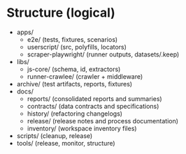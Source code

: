 # Structure (logical)
- apps/
  - e2e/ (tests, fixtures, scenarios)
  - userscript/ (src, polyfills, locators)
  - scraper-playwright/ (runner outputs, datasets/.keep)
- libs/
  - js-core/ (schema, id, extractors)
  - runner-crawlee/ (crawler + middleware)
- archive/ (test artifacts, reports, fixtures)
- docs/
  - reports/ (consolidated reports and summaries)
  - contracts/ (data contracts and specifications)
  - history/ (refactoring changelogs)
  - release/ (release notes and process documentation)
  - inventory/ (workspace inventory files)
- scripts/ (cleanup, release)
- tools/ (release, monitor, structure)
